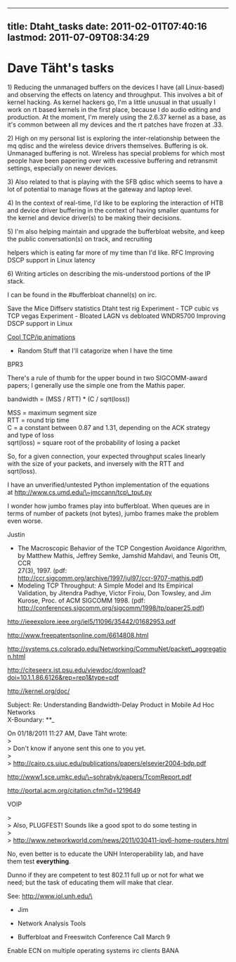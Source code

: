 
---
title: Dtaht_tasks
date: 2011-02-01T07:40:16
lastmod: 2011-07-09T08:34:29
---
Dave Täht's tasks
=================

1\) Reducing the unmanaged buffers on the devices I have (all
Linux-based) and observing the effects on latency and throughput. This
involves a bit of kernel hacking. As kernel hackers go, I'm a little
unusual in that usually I work on rt based kernels in the first place,
because I do audio editing and production. At the moment, I'm merely
using the 2.6.37 kernel as a base, as it's common between all my devices
and the rt patches have frozen at .33.

2\) High on my personal list is exploring the inter-relationship between
the mq qdisc and the wireless device drivers themselves. Buffering is
ok. Unmanaged buffering is not. Wireless has special problems for which
most people have been papering over with excessive buffering and
retransmit settings, especially on newer devices.

3\) Also related to that is playing with the SFB qdisc which seems to
have a lot of potential to manage flows at the gateway and laptop level.

4\) In the context of real-time, I'd like to be exploring the interaction
of HTB and device driver buffering in the context of having smaller
quantums for the kernel and device driver(s) to be making their
decisions.

5\) I'm also helping maintain and upgrade the bufferbloat website, and
keep the public conversation(s) on track, and recruiting
<link>helpers</link> which is eating far more of my time than I'd like.

<link>RFC Improving DSCP support in Linux</link>

<link>latency</link>

6\) Writing articles on describing the mis-understood portions of the IP
stack.

I can be found in the \#bufferbloat channel(s) on irc.

<link>Save the Mice</link> <link>Diffserv statistics</link>

<link>Dtaht test rig</link>

<link>Experiment - TCP cubic vs TCP vegas</link>

<link>Experiment - Bloated LAGN vs debloated WNDR5700</link>

<link>Improving DSCP support in Linux</link>

[Cool TCP/ip animations](http://www.kehlet.cx/articles/99.html)

-   Random Stuff that I'll catagorize when I have the time

<link>BPR3</link>

There's a rule of thumb for the upper bound in two SIGCOMM-award\
papers; I generally use the simple one from the Mathis paper.

bandwidth = (MSS / RTT) \* (C / sqrt(loss))

MSS = maximum segment size\
RTT = round trip time\
C = a constant between 0.87 and 1.31, depending on the ACK strategy\
and type of loss\
sqrt(loss) = square root of the probability of losing a packet

So, for a given connection, your expected throughput scales linearly\
with the size of your packets, and inversely with the RTT and\
sqrt(loss).

I have an unverified/untested Python implementation of the equations\
at http://www.cs.umd.edu/\~jmccann/tcp\_tput.py

I wonder how jumbo frames play into bufferbloat. When queues are in\
terms of number of packets (not bytes), jumbo frames make the problem\
even worse.

Justin

-   The Macroscopic Behavior of the TCP Congestion Avoidance Algorithm,\
    by Matthew Mathis, Jeffrey Semke, Jamshid Mahdavi, and Teunis Ott,
    CCR\
    27(3), 1997. (pdf:\
    http://ccr.sigcomm.org/archive/1997/jul97/ccr-9707-mathis.pdf)
-   Modeling TCP Throughput: A Simple Model and Its Empirical\
    Validation, by Jitendra Padhye, Victor Firoiu, Don Towsley, and Jim\
    Kurose, Proc. of ACM SIGCOMM 1998. (pdf:\
    http://conferences.sigcomm.org/sigcomm/1998/tp/paper25.pdf)

http://ieeexplore.ieee.org/iel5/11096/35442/01682953.pdf

http://www.freepatentsonline.com/6614808.html

http://systems.cs.colorado.edu/Networking/CommuNet/packet\_aggregation.html

http://citeseerx.ist.psu.edu/viewdoc/download?doi=10.1.1.86.6126&rep=rep1&type=pdf

http://kernel.org/doc/

Subject: Re: Understanding Bandwidth-Delay Product in Mobile Ad Hoc
Networks\
X-Boundary: **\_

On 01/18/2011 11:27 AM, Dave Täht wrote:\
&gt;\
&gt; Don't know if anyone sent this one to you yet.\
&gt;\
&gt; http://cairo.cs.uiuc.edu/publications/papers/elsevier2004-bdp.pdf

http://www1.sce.umkc.edu/\~sohrabyk/papers/TcomReport.pdf

http://portal.acm.org/citation.cfm?id=1219649

<link>VOIP</link>

&gt;\
&gt; Also, PLUGFEST![]()! Sounds like a good spot to do some testing in\
&gt;\
&gt; http://www.networkworld.com/news/2011/030411-ipv6-home-routers.html

No, even better is to educate the UNH Interoperability lab, and have\
them test **everything**.

Dunno if they are competent to test 802.11 full up or not for what we\
need; but the task of educating them will make that clear.

See: http://www.iol.unh.edu/\
- Jim

-   <link>Network Analysis Tools</link>

<!-- -->

-   <link>Bufferbloat and Freeswitch Conference Call March 9</link>

<link>Enable ECN on multiple operating systems</link>

<link>irc clients</link>

<link>BANA</link>
